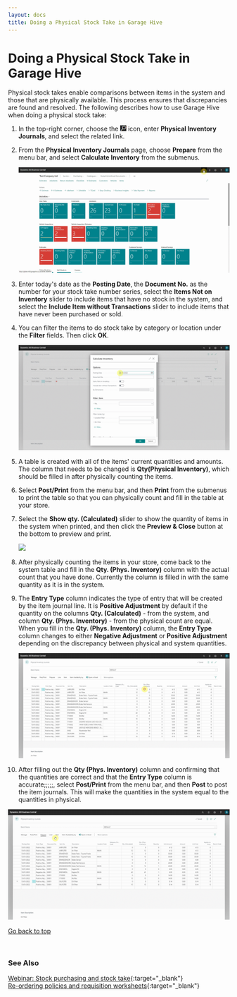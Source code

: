 ```yaml
---
layout: docs
title: Doing a Physical Stock Take in Garage Hive
---
```


<a name="top"></a>

# Doing a Physical Stock Take in Garage Hive
Physical stock takes enable comparisons between items in the system and those that are physically available. This process ensures that discrepancies are found and resolved. The following describes how to use Garage Hive when doing a physical stock take:
1. In the top-right corner, choose the ![](media/search_icon.png) icon, enter **Physical Inventory Journals**, and select the related link.
2. From the **Physical Inventory Journals** page, choose **Prepare** from the menu bar, and select **Calculate Inventory** from the submenus.

   ![](media/garagehive-physical-stock-take1.gif)

3. Enter today's date as the **Posting Date**, the **Document No.** as the number for your stock take number series, select the **Items Not on Inventory** slider to include items that have no stock in the system, and select the **Include Item without Transactions** slider to include items that have never been purchased or sold.
4. You can filter the items to do stock take by category or location under the **Filter** fields. Then click **OK**.
   
   ![](media/garagehive-physical-stock-take2.gif)

5. A table is created with all of the items' current quantities and amounts. The column that needs to be changed is **Qty(Physical Inventory)**, which should be filled in after physically counting the items.
6. Select **Post/Print** from the menu bar, and then **Print** from the submenus to print the table so that you can physically count and fill in the table at your store. 
7. Select the **Show qty. (Calculated)** slider to show the quantity of items in the system when printed, and then click the **Preview & Close** button at the bottom to preview and print.
   
   ![](media/garagehive-physical-stock-take3.gif)

8. After physically counting the items in your store, come back to the system table and fill in the **Qty. (Phys. Inventory)** column with the actual count that you have done. Currently the column is filled in with the same quantity as it is in the system.
9. The **Entry Type** column indicates the type of entry that will be created by the item journal line. It is **Positive Adjustment** by default if the quantity on the columns **Qty. (Calculated)** - from the system, and column **Qty. (Phys. Inventory)** - from the physical count are equal. When you fill in the **Qty. (Phys. Inventory)** column, the **Entry Type** column changes to either **Negative Adjustment** or **Positive Adjustment** depending on the discrepancy between physical and system quantities.

   ![](media/garagehive-physical-stock-take4.gif)

10. After filling out the **Qty (Phys. Inventory)** column and confirming that the quantities are correct and that the **Entry Type** column is accurate;;;;;, select **Post/Print** from the menu bar, and then **Post** to post the item journals. This will make the quantities in the system equal to the quantities in physical.

   ![](media/garagehive-physical-stock-take5.gif)


[Go back to top](#top)

<br>

### **See Also**

[Webinar: Stock purchasing and stock take](https://www.youtube.com/watch?v=FYLwdVivC2E){:target="_blank"} \
[Re-ordering policies and requisition worksheets](/docs/garagehive-requisition-worksheet.html){:target="_blank"} 